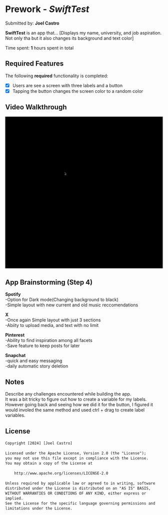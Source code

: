 # Prework - *SwiftTest*

Submitted by: **Joel Castro**

**SwiftTest** is an app that... [Displays my name, university, and job aspiration. Not only tha but it also changes its background and text color] 

Time spent: **1** hours spent in total

## Required Features

The following **required** functionality is completed:

- [X] Users are see a screen with three labels and a button
- [X] Tapping the button changes the screen color to a random color
 
## Video Walkthrough

<img src='https://github.com/jcas96/SwiftTest/blob/main/SwiftTest.gif' title="Video Walkthrough" width='' alt='Video Walkthrough'/>


## App Brainstorming (Step 4)
**Spotify**<br/>
  -Option for Dark mode(Changing background to black)<br/>
  -Simple layout with new current and old music reccomendations

**X**<br/>
  -Once again Simple layout with just 3 sections<br/>
  -Abiity to upload media, and text with no limit

**Pinterest**<br/>
  -Ability to find inspiration among all facets<br/>
  -Save feature to keep posts for later

**Snapchat**<br/>
  -quick and easy messaging<br/>
  -daily automatic story deletion


## Notes

Describe any challenges encountered while building the app.</br>
 It was a bit tricky to figure out how to create a variable for my labels.<br/>
 However going back and seeing how we did it for the button, I figured it<br/>
 would involed the same method and used ctrl + drag to create label variables.

## License

    Copyright [2024] [Joel Castro]

    Licensed under the Apache License, Version 2.0 (the "License");
    you may not use this file except in compliance with the License.
    You may obtain a copy of the License at

        http://www.apache.org/licenses/LICENSE-2.0

    Unless required by applicable law or agreed to in writing, software
    distributed under the License is distributed on an "AS IS" BASIS,
    WITHOUT WARRANTIES OR CONDITIONS OF ANY KIND, either express or implied.
    See the License for the specific language governing permissions and
    limitations under the License.
